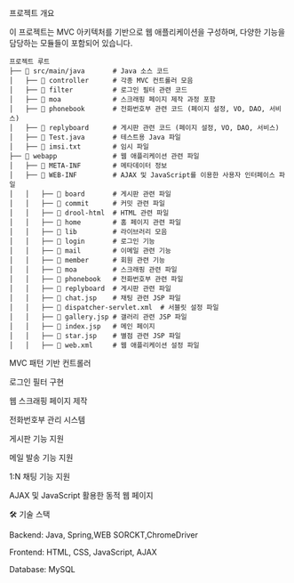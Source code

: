 프로젝트 개요

이 프로젝트는 MVC 아키텍처를 기반으로 웹 애플리케이션을 구성하며, 다양한 기능을 담당하는 모듈들이 포함되어 있습니다.
 
 
 ```
 프로젝트 루트
├── 📂 src/main/java       # Java 소스 코드
│   ├── 📂 controller      # 각종 MVC 컨트롤러 모음
│   ├── 📂 filter          # 로그인 필터 관련 코드
│   ├── 📂 moa             # 스크래핑 페이지 제작 과정 포함
│   ├── 📂 phonebook       # 전화번호부 관련 코드 (페이지 설정, VO, DAO, 서비스)
│   ├── 📂 replyboard      # 게시판 관련 코드 (페이지 설정, VO, DAO, 서비스)
│   ├── 📜 Test.java       # 테스트용 Java 파일
│   ├── 📜 imsi.txt        # 임시 파일
├── 📂 webapp              # 웹 애플리케이션 관련 파일
│   ├── 📂 META-INF        # 메타데이터 정보
│   ├── 📂 WEB-INF         # AJAX 및 JavaScript를 이용한 사용자 인터페이스 파일
│   │   ├── 📂 board       # 게시판 관련 파일
│   │   ├── 📂 commit      # 커밋 관련 파일
│   │   ├── 📂 drool-html  # HTML 관련 파일
│   │   ├── 📂 home        # 홈 페이지 관련 파일
│   │   ├── 📂 lib         # 라이브러리 모음
│   │   ├── 📂 login       # 로그인 기능
│   │   ├── 📂 mail        # 이메일 관련 기능
│   │   ├── 📂 member      # 회원 관련 기능
│   │   ├── 📂 moa         # 스크래핑 관련 파일
│   │   ├── 📂 phonebook   # 전화번호부 관련 파일
│   │   ├── 📂 replyboard  # 게시판 관련 파일
│   │   ├── 📜 chat.jsp    # 채팅 관련 JSP 파일
│   │   ├── 📜 dispatcher-servlet.xml  # 서블릿 설정 파일
│   │   ├── 📜 gallery.jsp # 갤러리 관련 JSP 파일
│   │   ├── 📜 index.jsp   # 메인 페이지
│   │   ├── 📜 star.jsp    # 별점 관련 JSP 파일
│   │   ├── 📜 web.xml     # 웹 애플리케이션 설정 파일

```

MVC 패턴 기반 컨트롤러

로그인 필터 구현

웹 스크래핑 페이지 제작

전화번호부 관리 시스템

게시판 기능 지원

메일 발송 기능 지원

1:N 채팅 기능 지원

AJAX 및 JavaScript 활용한 동적 웹 페이지

🛠 기술 스택

Backend: Java, Spring,WEB SORCKT,ChromeDriver

Frontend: HTML, CSS, JavaScript, AJAX

Database: MySQL

